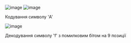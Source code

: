 ![image](https://github.com/tetianasobko/TIK/assets/137815271/f5f0cf7d-f7b6-4c5f-9d7f-51fa952a9f7d)
![image](https://github.com/tetianasobko/TIK/assets/137815271/0537b977-d3da-479a-8214-0e5522469cbf)

Кодування символу 'A'


![image](https://github.com/tetianasobko/TIK/assets/137815271/6a9457de-b877-40c6-87f2-2e308ecddcea)

Декодування символу 'f' з помилковим бітом на 9 позиції
